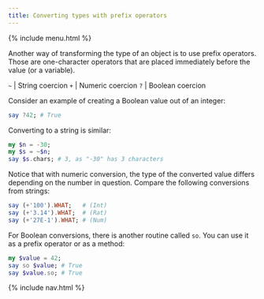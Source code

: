 ```yaml
---
title: Converting types with prefix operators
---
```


{% include menu.html %}

Another way of transforming the type of an object is to use prefix operators. Those are one-character operators that are placed immediately before the value (or a variable).

`~` | String coercion
`+` | Numeric coercion
`?` | Boolean coercion

Consider an example of creating a Boolean value out of an integer:

```raku
say ?42; # True
```

Converting to a string is similar:

```raku
my $n = -30;
my $s = ~$n;
say $s.chars; # 3, as "-30" has 3 characters
```

Notice that with numeric conversion, the type of the converted value differs depending on the number in question. Compare the following conversions from strings:

```raku
say (+'100').WHAT;   # (Int)
say (+'3.14').WHAT;  # (Rat)
say (+'27E-1').WHAT; # (Num)
```

For Boolean conversions, there is another routine called `so`. You can use it as a prefix operator or as a method:

```raku
my $value = 42;
say so $value; # True
say $value.so; # True
```

{% include nav.html %}
